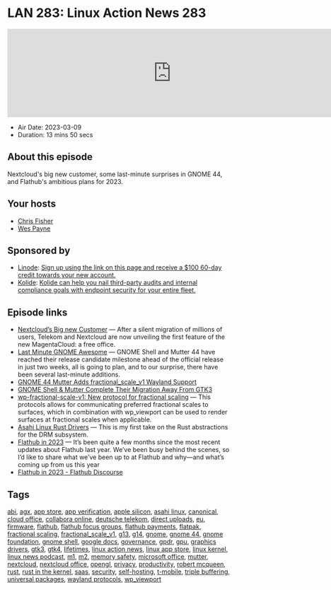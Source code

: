 # LAN 283: Linux Action News 283

<iframe src="https://player.fireside.fm/v2/DAcK9LdX+by4oPUAA?theme=dark" width="740" height="200" frameborder="0" scrolling="no"></iframe>

* Air Date: 2023-03-09
* Duration: 13 mins 50 secs

## About this episode

Nextcloud's big new customer, some last-minute surprises in GNOME 44, and Flathub's ambitious plans for 2023.

## Your hosts
* [Chris Fisher](https://linuxactionnews.com/hosts/chris)
* [Wes Payne](https://linuxactionnews.com/hosts/wes)

## Sponsored by

  * [Linode](http://linode.com/lan): [Sign up using the link on this page and receive a $100 60-day credit towards your new account. ](http://linode.com/lan)
  * [Kolide](https://l.kolide.co/3klbWzr): [Kolide can help you nail third-party audits and internal compliance goals with endpoint security for your entire fleet. ](https://l.kolide.co/3klbWzr)



## Episode links

  * [Nextcloud’s Big new Customer](https://www.heise.de/news/MagentaCloud-Telekom-migriert-Millionen-auf-Nextcloud-und-Collabora-Online-7532860.html "Nextcloud’s Big new Customer") — After a silent migration of millions of users, Telekom and Nextcloud are now unveiling the first feature of the new MagentaCloud: a free office.
  * [Last Minute GNOME Awesome](https://www.phoronix.com/news/GNOME-Shell-Mutter-44-RC "Last Minute GNOME Awesome") — GNOME Shell and Mutter 44 have reached their release candidate milestone ahead of the official release in just two weeks, all is going to plan, and to our surprise, there have been several last-minute additions.
  * [GNOME 44 Mutter Adds fractional_scale_v1 Wayland Support](https://www.phoronix.com/news/GNOME-44-fractional_scale_v1 "GNOME 44 Mutter Adds fractional_scale_v1 Wayland Support")
  * [GNOME Shell & Mutter Complete Their Migration Away From GTK3](https://www.phoronix.com/news/GNOME-Shell-Mutter-No-GTK3 "GNOME Shell & Mutter Complete Their Migration Away From GTK3")
  * [wp-fractional-scale-v1: New protocol for fractional scaling](https://gitlab.freedesktop.org/wayland/wayland-protocols/-/merge_requests/143 "wp-fractional-scale-v1: New protocol for fractional scaling") — This protocols allows for communicating preferred fractional scales to surfaces, which in combination with wp_viewport can be used to render surfaces at fractional scales when applicable.
  * [Asahi Linux Rust Drivers](https://lwn.net/ml/linux-kernel/20230307-rust-drm-v1-0-917ff5bc80a8@asahilina.net/ "Asahi Linux Rust Drivers") — This is my first take on the Rust abstractions for the DRM subsystem. 
  * [Flathub in 2023](https://ramcq.net/2023/03/07/flathub-in-2023/ "Flathub in 2023") — It’s been quite a few months since the most recent updates about Flathub last year. We’ve been busy behind the scenes, so I’d like to share what we’ve been up to at Flathub and why—and what’s coming up from us this year
  * [Flathub in 2023 - Flathub Discourse](https://discourse.flathub.org/t/flathub-in-2023/3808 "Flathub in 2023 - Flathub Discourse")



## Tags

[abi](https://linuxactionnews.com/tags/abi), [agx](https://linuxactionnews.com/tags/agx), [app store](https://linuxactionnews.com/tags/app%20store), [app verification](https://linuxactionnews.com/tags/app%20verification), [apple silicon](https://linuxactionnews.com/tags/apple%20silicon), [asahi linux](https://linuxactionnews.com/tags/asahi%20linux), [canonical](https://linuxactionnews.com/tags/canonical), [cloud office](https://linuxactionnews.com/tags/cloud%20office), [collabora online](https://linuxactionnews.com/tags/collabora%20online), [deutsche telekom](https://linuxactionnews.com/tags/deutsche%20telekom), [direct uploads](https://linuxactionnews.com/tags/direct%20uploads), [eu](https://linuxactionnews.com/tags/eu), [firmware](https://linuxactionnews.com/tags/firmware), [flathub](https://linuxactionnews.com/tags/flathub), [flathub focus groups](https://linuxactionnews.com/tags/flathub%20focus%20groups), [flathub payments](https://linuxactionnews.com/tags/flathub%20payments), [flatpak](https://linuxactionnews.com/tags/flatpak), [fractional scaling](https://linuxactionnews.com/tags/fractional%20scaling), [fractional_scale_v1](https://linuxactionnews.com/tags/fractional_scale_v1), [g13](https://linuxactionnews.com/tags/g13), [g14](https://linuxactionnews.com/tags/g14), [gnome](https://linuxactionnews.com/tags/gnome), [gnome 44](https://linuxactionnews.com/tags/gnome%2044), [gnome foundation](https://linuxactionnews.com/tags/gnome%20foundation), [gnome shell](https://linuxactionnews.com/tags/gnome%20shell), [google docs](https://linuxactionnews.com/tags/google%20docs), [governance](https://linuxactionnews.com/tags/governance), [gpdr](https://linuxactionnews.com/tags/gpdr), [gpu](https://linuxactionnews.com/tags/gpu), [graphics drivers](https://linuxactionnews.com/tags/graphics%20drivers), [gtk3](https://linuxactionnews.com/tags/gtk3), [gtk4](https://linuxactionnews.com/tags/gtk4), [lifetimes](https://linuxactionnews.com/tags/lifetimes), [linux action news](https://linuxactionnews.com/tags/linux%20action%20news), [linux app store](https://linuxactionnews.com/tags/linux%20app%20store), [linux kernel](https://linuxactionnews.com/tags/linux%20kernel), [linux news podcast](https://linuxactionnews.com/tags/linux%20news%20podcast), [m1](https://linuxactionnews.com/tags/m1), [m2](https://linuxactionnews.com/tags/m2), [memory safety](https://linuxactionnews.com/tags/memory%20safety), [microsoft office](https://linuxactionnews.com/tags/microsoft%20office), [mutter](https://linuxactionnews.com/tags/mutter), [nextcloud](https://linuxactionnews.com/tags/nextcloud), [nextcloud office](https://linuxactionnews.com/tags/nextcloud%20office), [opengl](https://linuxactionnews.com/tags/opengl), [privacy](https://linuxactionnews.com/tags/privacy), [productivity](https://linuxactionnews.com/tags/productivity), [robert mcqueen](https://linuxactionnews.com/tags/robert%20mcqueen), [rust](https://linuxactionnews.com/tags/rust), [rust in the kernel](https://linuxactionnews.com/tags/rust%20in%20the%20kernel), [saas](https://linuxactionnews.com/tags/saas), [security](https://linuxactionnews.com/tags/security), [self-hosting](https://linuxactionnews.com/tags/self-hosting), [t-mobile](https://linuxactionnews.com/tags/t-mobile), [triple buffering](https://linuxactionnews.com/tags/triple%20buffering), [universal packages](https://linuxactionnews.com/tags/universal%20packages), [wayland protocols](https://linuxactionnews.com/tags/wayland%20protocols), [wp_viewport](https://linuxactionnews.com/tags/wp_viewport)